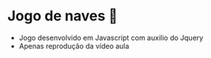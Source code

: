 # Jogo de naves 🚁

- Jogo desenvolvido em Javascript com auxilio do Jquery
- Apenas reprodução da vídeo aula
